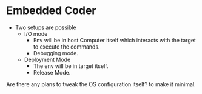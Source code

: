 # Embedded Coder

- Two setups are possible
  - I/O mode
    - Env will be in host Computer itself which interacts with the target to execute the commands.
    - Debugging mode.
  - Deployment Mode
    - The env will be in target itself.
    - Release Mode.

Are there any plans to tweak the OS configuration itself? to make it minimal.

 
